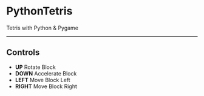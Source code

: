 # PythonTetris
Tetris with Python &amp; Pygame


---
## Controls
+ __UP__ Rotate Block
+ __DOWN__ Accelerate Block
+ __LEFT__ Move Block Left
+ __RIGHT__ Move Block Right


